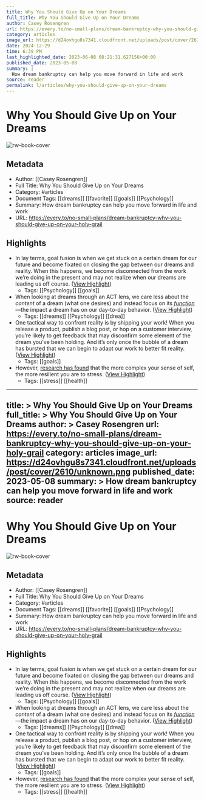 ```yaml
---
title: Why You Should Give Up on Your Dreams
full_title: Why You Should Give Up on Your Dreams
author: Casey Rosengren
url: https://every.to/no-small-plans/dream-bankruptcy-why-you-should-give-up-on-your-holy-grail
category: articles
image_url: https://d24ovhgu8s7341.cloudfront.net/uploads/post/cover/2610/unknown.png
date: 2024-12-29
time: 6:39 PM
last_highlighted_date: 2023-06-08 08:21:31.627156+00:00
published_date: 2023-05-08
summary: |
  How dream bankruptcy can help you move forward in life and work
source: reader
permalink: l/articles/why-you-should-give-up-on-your-dreams
---
```

# Why You Should Give Up on Your Dreams

![rw-book-cover](https://d24ovhgu8s7341.cloudfront.net/uploads/post/cover/2610/unknown.png)

## Metadata
- Author: [[Casey Rosengren]]
- Full Title: Why You Should Give Up on Your Dreams
- Category: #articles
- Document Tags: [[dreams]] [[favorite]] [[goals]] [[Psychology]] 
- Summary: How dream bankruptcy can help you move forward in life and work
- URL: https://every.to/no-small-plans/dream-bankruptcy-why-you-should-give-up-on-your-holy-grail

## Highlights
- In lay terms, goal fusion is when we get stuck on a certain dream for our future and become fixated on closing the gap between our dreams and reality. When this happens, we become disconnected from the work we’re doing in the present and may not realize when our dreams are leading us off course. ([View Highlight](https://read.readwise.io/read/01h2d1cnqghsaveztgfmqzpmmz))
    - Tags: [[Psychology]] [[goals]] 
- When looking at dreams through an ACT lens, we care less about the *content* of a dream (what one desires) and instead focus on its [*function*](https://www.actmindfully.com.au/upimages/Function_Versus_Form_in_Thoughts.pdf)—the impact a dream has on our day-to-day behavior. ([View Highlight](https://read.readwise.io/read/01h2d1dfw86ykmbxfjsb07xk50))
    - Tags: [[dreams]] [[Psychology]] [[drea]] 
- One tactical way to confront reality is by shipping your work! When you release a product, publish a blog post, or hop on a customer interview, you’re likely to get feedback that may disconfirm some element of the dream you’ve been holding. And it’s only once the bubble of a dream has bursted that we can begin to adapt our work to better fit reality. ([View Highlight](https://read.readwise.io/read/01h2d1gcdzej03pawjwe11bz96))
    - Tags: [[goals]] 
- However, [research has found](https://pubmed.ncbi.nlm.nih.gov/3572732/) that the more complex your sense of self, the more resilient you are to stress. ([View Highlight](https://read.readwise.io/read/01h2d1hdwwz52kebnts27wjve3))
    - Tags: [[stress]] [[health]] 


---
title: >
  Why You Should Give Up on Your Dreams
full_title: >
  Why You Should Give Up on Your Dreams
author: >
  Casey Rosengren
url: https://every.to/no-small-plans/dream-bankruptcy-why-you-should-give-up-on-your-holy-grail
category: articles
image_url: https://d24ovhgu8s7341.cloudfront.net/uploads/post/cover/2610/unknown.png
published_date: 2023-05-08
summary: >
  How dream bankruptcy can help you move forward in life and work
source: reader
---
# Why You Should Give Up on Your Dreams

![rw-book-cover](https://d24ovhgu8s7341.cloudfront.net/uploads/post/cover/2610/unknown.png)

## Metadata
- Author: [[Casey Rosengren]]
- Full Title: Why You Should Give Up on Your Dreams
- Category: #articles
- Document Tags: [[dreams]] [[favorite]] [[goals]] [[Psychology]] 
- Summary: How dream bankruptcy can help you move forward in life and work
- URL: https://every.to/no-small-plans/dream-bankruptcy-why-you-should-give-up-on-your-holy-grail

## Highlights
- In lay terms, goal fusion is when we get stuck on a certain dream for our future and become fixated on closing the gap between our dreams and reality. When this happens, we become disconnected from the work we’re doing in the present and may not realize when our dreams are leading us off course. ([View Highlight](https://read.readwise.io/read/01h2d1cnqghsaveztgfmqzpmmz))
    - Tags: [[Psychology]] [[goals]] 
- When looking at dreams through an ACT lens, we care less about the *content* of a dream (what one desires) and instead focus on its [*function*](https://www.actmindfully.com.au/upimages/Function_Versus_Form_in_Thoughts.pdf)—the impact a dream has on our day-to-day behavior. ([View Highlight](https://read.readwise.io/read/01h2d1dfw86ykmbxfjsb07xk50))
    - Tags: [[dreams]] [[Psychology]] [[drea]] 
- One tactical way to confront reality is by shipping your work! When you release a product, publish a blog post, or hop on a customer interview, you’re likely to get feedback that may disconfirm some element of the dream you’ve been holding. And it’s only once the bubble of a dream has bursted that we can begin to adapt our work to better fit reality. ([View Highlight](https://read.readwise.io/read/01h2d1gcdzej03pawjwe11bz96))
    - Tags: [[goals]] 
- However, [research has found](https://pubmed.ncbi.nlm.nih.gov/3572732/) that the more complex your sense of self, the more resilient you are to stress. ([View Highlight](https://read.readwise.io/read/01h2d1hdwwz52kebnts27wjve3))
    - Tags: [[stress]] [[health]] 


